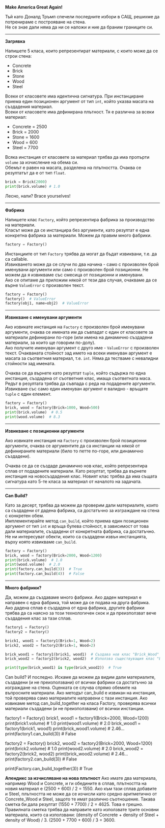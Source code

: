 
**Make America Great Again!**

Тъй като Доналд Тръмп спечели последните избори в САЩ, решихме да потренираме с построяване на стена.  
Не се знае дали няма да ни се наложи и ние да браним границите си.

---

**Загрявка**

Напишете 5 класа, които репрезентират материали, с които може да се строи стена:  
- Concrete  
- Brick  
- Stone  
- Wood  
- Steel  

Всеки от класовете има идентична сигнатура. При инстанциране приема един позиционен аргумент от тип `int`, който указва масата на създадения материал.  
Всеки от класовете има дефинирана плътност. Тя е различна за всеки материал:  
- Concrete = 2500  
- Brick = 2000  
- Stone = 1600  
- Wood = 600  
- Steel = 7700  

Всяка инстанция от класовете за материал трябва да има пропърти `volume` за изчисление на обема си.  
Обемът е равен на масата, разделена на плътността. Очаква се резултатът да е от тип `float`.  

```python
brick = Brick(2000)
print(brick.volume) # 1.0
```

Лесно, нали? Brace yourselves!

---

**Фабрика**

Напишете клас `Factory`, който репрезентира фабрика за производство на материали.  
Класът може да се инстанцира без аргументи, като резултат е една конкретна фабрика за материали. Можем да правим много фабрики.  

```python
factory = Factory()
```

Инстанциите от тип `Factory` трябва да могат да бъдат извиквани, т.е. да са callable.  
Извикването може да се случи по два начина - само с произволен брой именувани аргументи или само с произволен брой позиционни. Не можем да я извикваме със смесица от позиционни и именувани.  
Ако се опитаме да приложим някой от тези два случая, очакваме да се върне `ValueError` с произволен текст.

```python
factory = Factory()
factory()  # ValueError
factory(obj1, name=obj2)  # ValueError
```

---

**Извикване с именувани аргументи**

Ако извикате инстанция на `Factory` с произволен брой именувани аргументи, очаква се имената им да съвпадат с един от класовете за материали дефинирани по-горе (или имена на динамично създадени материали, за които ще говорим по-долу).  
Ако получите именуван аргумент с друго име - `ValueError` с произволен текст. Очакваната стойност зад името на всеки именуван аргумент е масата за съответния материал, т.е. `int`. Няма да тестваме с невалидни стойности зад имената.  

Очаква се да върнете като резултат `tuple`, който съдържа по една инстанция, създадена от съответния клас, имаща съответната маса. Редът в резултата трябва да съвпада с реда на подадените аргументи. Извикване със само един именуван аргумент е валидно - връщате `tuple` с един елемент.  

```python
factory = Factory()
brick, wood = factory(Brick=1000, Wood=500)
print(brick.volume)  # 0.5
print(wood.volume)  # 8.3
```

---

**Извикване с позиционни аргументи**

Ако извикате инстанция на `Factory` с произволен брой позиционни аргументи, очаква се аргументите да са инстанции на някой от дефинираните материали (било то петте по-горе, или динамично създадени).  

Очаква се да се създаде динамично нов клас, който репрезентира сплав от подадените материали. Като резултат, трябва да върнете инстанция на новосъздадения клас. Новият клас трябва да има същата сигнатура като 5-те класа за материал от началото на задачата.

---

**Can Build?**

Като за десерт, трябва да можем да проверим дали материалите, които са създадени от дадена фабрика, са достатъчно за изграждане на стена с конкретен обем.  
Имплементирайте метод `can_build`, който приема един позиционен аргумент от тип `int` и връща булева стойност, в зависимост от това дали материалите, създадени от конкретната фабрика, са достатъчно. Не ни интересуват обекти, които са създадени извън инстанцията, върху която извикваме `can_build`.  

```python
factory = Factory()
brick, wood = factory(Brick=2000, Wood=1200)
print(brick.volume)  # 1.0
print(wood.volume)  # 2.0
print(factory.can_build(3))  # True
print(factory.can_build(4))  # False
```

---

**Много фабрики?**

Да, можем да създаваме много фабрики. Ако даден материал е направен с една фабрика, той може да се подава на друга фабрика.  
Ако дадена сплав е създадена от една фабрика, другите фабрики трябва да са наясно за този технологичен скок и да преизползват вече създадения клас за тази сплав.

```python
factory1 = Factory()
factory2 = Factory()

brick1, wood1 = factory1(Brick=1, Wood=2)
brick2, wood2 = factory2(Brick=1, Wood=2)

brick_wood1 = factory1(brick1, wood1)  # Създава нов клас "Brick_Wood" и връща инстанция от него
brick_wood2 = factory2(brick2, wood2)  # Използва съществуващия клас "Brick_Wood" и връща инстанция от него

print(type(brick_wood1) is type(brick_wood2))  # True
```

Can build?
И последно. Искаме да можем да видим дали материалите, създадени (и не преизползвани) от всички фабрики са достатъчно за изграждане на стена. Оценката се случва спрямо обемите на въпросните материали.
Ако методът can_build е извикан на инстанция, той проверява само материалите направени с тази инстанция.
Ако извикаме метод can_build_together на класа Factory, проверява всички материали създадени (и не преизползвани) от всички инстанции.

factory1 = Factory()
brick1, wood1 = factory1(Brick=2000, Wood=1200)
print(brick1.volume)  # 1.0
print(wood1.volume)  # 2.0
brick_wood1 = factory1(brick1, wood1)
print(brick_wood1.volume)  # 2.46...
print(factory1.can_build(3))  # False

factory2 = Factory()
brick2, wood2 = factory2(Brick=2000, Wood=1200)
print(brick2.volume)  # 1.0
print(wood2.volume)  # 2.0
brick_wood2 = factory2(brick2, wood2)
print(brick_wood2.volume)  # 2.46...
print(factory2.can_build(3))  # False

print(Factory.can_build_together(3))  # True

**Апендикс за изчисляване на нова плътност**
Ако имате два материала, например Wood и Concrete, и ги обедините в сплав, плътността на новия материал е (2500 + 600) / 2 = 1550.
Ако към тази сплав добавите и Steel, плътността не може да се изчисли като средно аритметично от Concrete_Wood и Steel, защото те имат различно съотношение.
Такава сметка би дала резултат (1550 + 7700) / 2 = 4625. Това е грешно.
Правилната сметка трябва да направите като използвате трите основни материала, които са използвани:
(density of Concrete + density of Steel + density of Wood) / 3.
(2500 + 7700 + 600) / 3 = 3600.
